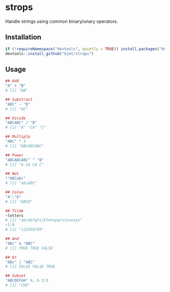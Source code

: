 # strops

Handle strings using common binary/unary operators.

## Installation

```r
if (!requireNamespace("devtools", quietly = TRUE)) install.packages("devtools")
devtools::install_github("bjmt/strops")
```

## Usage

```r
## Add
"A" + "B"
# [1] "AB"

## Substract
"ABC" - "B"
# [1] "AC"

## Divide
"ABCABC" / "B"
# [1] "A" "CA" "C"

## Multiply
"ABC" * 3
# [1] "ABCABCABC"

## Power
"ABCABCABC" ^ "B"
# [1] "A CA CA C"

## Not
!"ABCabc"
# [1] "abcABC"

## Colon
"A":"D"
# [1] "ABCD"

## Tilde
~letters
# [1] "abcdefghijklmnopqrstuvwxyz"
~1:9
# [1] "123456789"

## And
"ABc" & "ABC"
# [1] TRUE TRUE FALSE

## Or
"ABc" | "ABC"
# [1] FALSE FALSE TRUE

## Subset
"ABCDEFGH" %..% 3:5
# [1] "CDE"
```
